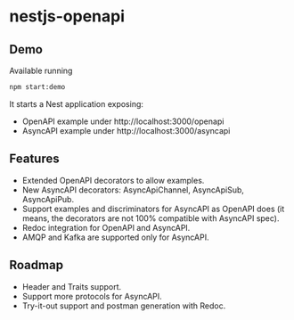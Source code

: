 # nestjs-openapi

## Demo

Available running

```bash
npm start:demo
```

It starts a Nest application exposing:
- OpenAPI example under http://localhost:3000/openapi
- AsyncAPI example under http://localhost:3000/asyncapi

## Features
- Extended OpenAPI decorators to allow examples.
- New AsyncAPI decorators: AsyncApiChannel, AsyncApiSub, AsyncApiPub.
- Support examples and discriminators for AsyncAPI as OpenAPI does (it means, the decorators are not 100% compatible with AsyncAPI spec).
- Redoc integration for OpenAPI and AsyncAPI.
- AMQP and Kafka are supported only for AsyncAPI.

## Roadmap
- Header and Traits support.
- Support more protocols for AsyncAPI.
- Try-it-out support and postman generation with Redoc.
